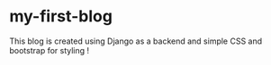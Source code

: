 # my-first-blog


This blog is created using  Django as a backend and simple CSS and bootstrap for styling !
